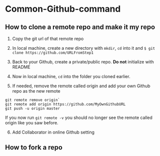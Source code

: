 # Common-Github-command

## How to clone a remote repo and make it my repo

1) Copy the git url of that remote repo 

2) In local machine, create a new directory with `mkdir`, `cd` into it and `$ git clone https://github.com/URLFromStep1`

3) Back to your Github, create a private/public repo. **Do not** initialize with README

4) Now in local machine, `cd` into the folder you cloned earlier. 

5) If needed, remove the remote called origin and add your own Github repo as the new remote
```
git remote remove origin`
git remote add origin https://github.com/MyOwnGithubURL
git push -u origin master
```
  
If you now run `git remote -v` you should no longer see the remote called origin like you saw before. 

6) Add Collaborator in online Github setting



## How to fork a repo

